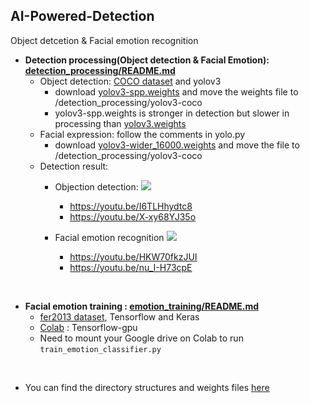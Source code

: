 ## AI-Powered-Detection
Object detcetion & Facial emotion recognition

- **Detection processing(Object detection & Facial Emotion): [detection_processing/README.md](https://github.com/jinhojang6/ai-powered-detection/blob/master/detection_processing/README.md)**
    - Object detection: [COCO dataset](http://cocodataset.org/#home) and yolov3
        - download [yolov3-spp.weights](https://pjreddie.com/media/files/yolov3-spp.weights) and move the weights file to /detection_processing/yolov3-coco
        - yolov3-spp.weights is stronger in detection but slower in processing than [yolov3.weights](https://github.com/pjreddie/darknet/blob/master/cfg/yolov3.cfg) 
    - Facial expression: follow the comments in yolo.py
        - download [yolov3-wider_16000.weights](https://drive.google.com/open?id=1n66gI61kilcsdWSHEHaSY0oNSDfWKBFp) and move the file to /detection_processing/yolov3-coco
    - Detection result:
        - Objection detection:
            <a href='https://photos.google.com/share/AF1QipNncknCcaQAhGxIN9Nb3IoHFFfuSg3cfg4MiX1ak43wczn5aoz3PStpQIA5RtSFDA?key=MGF6VmVUVHdMUjNaVmlla25ORC1TYl9vZGJvUTVB&source=ctrlq.org'><img src='https://lh3.googleusercontent.com/UwGqDIfjcVX-TaeUQFr1aaofN5y9843z-3Myv4NnpmJq47Gb_V8eituG4gQhOa8uibJX9UWf2d3fsAsxKfrlrnlvcFOl6TXCNPOm5-wOdtg0gxQH2OMTfMgfRN047aGBTAEkn8QyVA=w2400' /></a>
            - https://youtu.be/I6TLHhydtc8
            - https://youtu.be/X-xy68YJ35o
            
        - Facial emotion recognition
             <a href='https://photos.google.com/share/AF1QipOYcQb-R5CAKhSYnxv6VRFc4wpsEvIUce7LdfeZCjRMLyEU5A6evwulmZs1We7-Ug?key=WGd3ZkEzRmFTTkVNY0o4NmpVak93M2RHYkE4enZ3&source=ctrlq.org'><img src='https://lh3.googleusercontent.com/LcmtBuVjV0SAZrKnmLiShKWyWH3T9B6MwrqCS1Orvc3NYGHI-3JxKIzHOxWInA2sPULIXIA5fwcCMIb_CimhBZ_atyeIz9In4kJtbkOHXLKkja47d3S51CpgtRA6BpzaYiMGO2z3YQ=w2400' /></a>
            - https://youtu.be/HKW70fkzJUI
            - https://youtu.be/nu_I-H73cpE

<br/>

- **Facial emotion training : [emotion_training/README.md](https://github.com/jinhojang6/ai-powered-detection/blob/master/emotion_training/README.md)**
    - [fer2013 dataset](https://www.kaggle.com/c/challenges-in-representation-learning-facial-expression-recognition-challenge/data), Tensorflow and Keras
    - [Colab](https://github.com/jinhojang6/ai-powered-detection/blob/master/emotion_training/emotion_training.ipynb) : Tensorflow-gpu
    - Need to mount your Google drive on Colab to run `train_emotion_classifier.py`


<br/>

- You can find the directory structures and weights files [here](http://bit.ly/keras-detection-practice)
